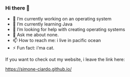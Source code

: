 ### Hi there 👋

- 🔭 I’m currently working on an operating system
- 🌱 I’m currently learning Java
- 🤔 I’m looking for help with creating operating systems
- 💬 Ask me about none.
- 📫 How to reach me: i live in pacific ocean
- ⚡ Fun fact: i'ma cat.

If you want to check out my website, i leave the link here:

https://simone-ciardo.github.io/
